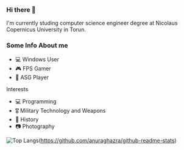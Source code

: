 ### Hi there 👋
I'm currently studing computer science engineer degree at Nicolaus Copernicus University in Torun. 

### Some Info About me
<ul>
  <li>
    💻 Windows User
  </li>
  <li>
    🎮 FPS Gamer
  </li>
  <li>
    💂 ASG Player
  </li>
</ul>
Interests
<ul>
  <li>
    💻 Programming
  </li>
  <li>
    🎖 Military Technology and Weapons
  </li>
  <li>
    📖 History
  </li>
  <li>
    📷 Photography
  </li>
</ul>

![Top Langs](https://github-readme-stats-git-masterrstaa-rickstaa.vercel.app/api/top-langs/?username=SkynetV5)(https://github.com/anuraghazra/github-readme-stats)
<!--
**SkynetV5/SkynetV5** is a ✨ _special_ ✨ repository because its `README.md` (this file) appears on your GitHub profile.

Here are some ideas to get you started:

- 🔭 I’m currently working on ...
- 🌱 I’m currently learning ...
- 👯 I’m looking to collaborate on ...
- 🤔 I’m looking for help with ...
- 💬 Ask me about ...
- 📫 How to reach me: ...
- 😄 Pronouns: ...
- ⚡ Fun fact: ...
-->
